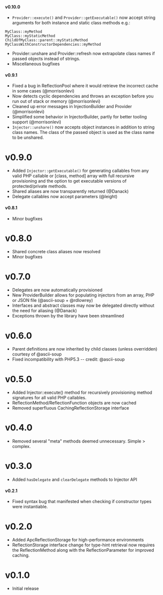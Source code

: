 #### v0.10.0

- `Provider::execute()` and `Provider::getExecutable()` now accept string
  arguments for both instance and static class methods e.g.:

```
MyClass::myMethod
MyClass::myStaticMethod
ChildOfMyClass::parent::myStaticMethod
MyClassWithConstructorDependencies::myMethod
```

- Provider::unshare and Provider::refresh now extrapolate class names if passed
  objects instead of strings.
- Miscellaneous bugfixes


#### v0.9.1

- Fixed a bug in ReflectionPool where it would retrieve the incorrect cache
  in some cases (@morrisonlevi)
- Now detects cyclic dependencies and throws an exception before you run out
  of stack or memory (@morrisonlevi)
- Cleaned up error messages in InjectionBuilder and Provider (@morrisonlevi)
- Simplified some behavior in InjectorBuilder, partly for better tooling
  support (@morrisonlevi)
- `Injector::unshare()` now accepts object instances in addition to string
  class names. The class of the passed object is used as the class name to be
  unshared.


v0.9.0
================================================================================
- Added `Injector::getExecutable()` for generating callables from any valid
  PHP callable or [class, method] array with full recursive provisioning and
  the option to get executable versions of protected/private methods.
- Shared aliases are now transparently returned (@Danack)
- Delegate callables now accept parameters (@leight)


#### v0.8.1
- Minor bugfixes

v0.8.0
================================================================================
- Shared concrete class aliases now resolved
- Minor bugfixes

v0.7.0
================================================================================
- Delegates are now automatically provisioned 
- New ProviderBuilder allows for populating injectors from an array, PHP or
  JSON file (@ascii-soup + @rdlowrey)
- Interfaces and abstract classes may now be delegated directly without the
  need for aliasing (@Danack)
- Exceptions thrown by the library have been streamlined


v0.6.0
================================================================================
- Parent definitions are now inherited by child classes (unless overridden)
  courtesy of @ascii-soup
- Fixed incompatibility with PHP5.3 -- credit: @ascii-soup


v0.5.0
================================================================================
- Added Injector::execute() method for recursively provisioning method
  signatures for all valid PHP callables.
- ReflectionMethod/ReflectionFunction objects are now cached
- Removed superfluous CachingReflectionStorage interface


v0.4.0
================================================================================
- Removed several "meta" methods deemed unnecessary. Simple > complex.


v0.3.0
================================================================================
- Added `hasDelegate` and `clearDelegate` methods to Injector API


#### v0.2.1
- Fixed syntax bug that manifested when checking if constructor types were
  instantiable.


v0.2.0
================================================================================
- Added ApcReflectionStorage for high-performance environments
- ReflectionStorage interface change for type-hint retrieval now requires
  the ReflectionMethod along with the ReflectionParameter for improved caching.


v0.1.0
================================================================================
- Initial release
